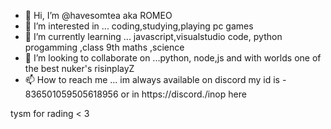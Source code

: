 - 👋 Hi, I’m @havesomtea aka ROMEO
- 👀 I’m interested in ... coding,studying,playing pc games
- 🌱 I’m currently learning ... javascript,visualstudio code, python progamming ,class 9th maths ,science
- 💞️ I’m looking to collaborate on ...python, node,js and with worlds one of the best nuker's risinplayZ 
- 📫 How to reach me ... im always available on discord my id is - 836501059505618956 or in https://discord./inop here

<!---
havesomtea/havesomtea is a ✨ special ✨ repository because its `README.md` (this file) appears on your GitHub profile.
You can click the Preview link to take a look at your changes.
--->
tysm for rading  < 3 
